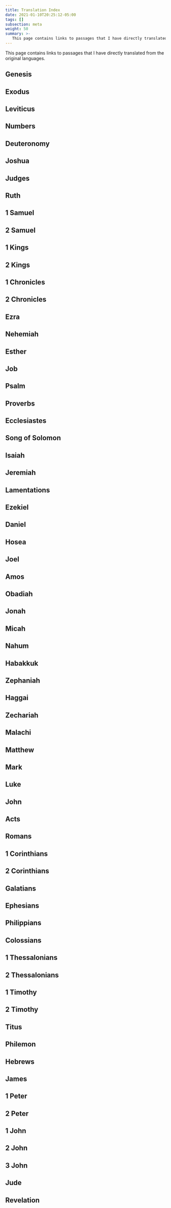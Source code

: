 ```yaml
---
title: Translation Index
date: 2021-01-10T20:25:12-05:00
tags: []
subsection: meta
weight: 50
summary: >-
   This page contains links to passages that I have directly translated from the original languages.
---
```


This page contains links to passages that I have directly translated from the original languages.

## Genesis

## Exodus

## Leviticus

## Numbers

## Deuteronomy

## Joshua

## Judges

## Ruth

## 1 Samuel

## 2 Samuel

## 1 Kings

## 2 Kings

## 1 Chronicles

## 2 Chronicles

## Ezra

## Nehemiah

## Esther

## Job

## Psalm

## Proverbs

## Ecclesiastes

## Song of Solomon

## Isaiah

## Jeremiah

## Lamentations

## Ezekiel

## Daniel

## Hosea

## Joel

## Amos

## Obadiah

## Jonah

## Micah

## Nahum

## Habakkuk

## Zephaniah

## Haggai

## Zechariah

## Malachi

## Matthew

## Mark

## Luke

## John

## Acts

## Romans

## 1 Corinthians

## 2 Corinthians

## Galatians

## Ephesians

## Philippians

## Colossians

## 1 Thessalonians

## 2 Thessalonians

## 1 Timothy

## 2 Timothy

## Titus

## Philemon

## Hebrews

## James

## 1 Peter

## 2 Peter

## 1 John

## 2 John

## 3 John

## Jude

## Revelation
